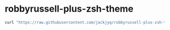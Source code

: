 # robbyrussell-plus-zsh-theme

```bash
curl "https://raw.githubusercontent.com/jackjyq/robbyrussell-plus-zsh-theme/main/robbyrussell-plus.zsh-theme" --output "${ZSH_CUSTOM:-~/.oh-my-zsh/custom}/themes/robbyrussell-plus.zsh-theme"
```
